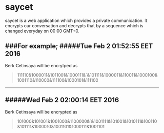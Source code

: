 # saycet

saycet is a web application which provides a private communication. It encrypts our conversation and decrypts that by a sequence which is changed everyday on 00:00 GMT+0.

###For example;
#####Tue Feb  2 01:52:55 EET 2016
----
Berk Cetinsaya will be encrytped as
> 111110&1000011&1011001&1000111&`&101111&1000011&110011&1000100&1001110&110000&111100&1000101&111100

----

#####Wed Feb  2 02:00:14 EET 2016
----
Berk Cetinsaya will be encrypted as 
> 101000&101001&1001000&1100000&`&1001111&101001&1010111&100110&101111&1000010&1001101&1000111&1001101

